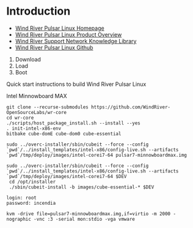 # Introduction

- [Wind River Pulsar Linux Homepage](http://www.windriver.com/products/operating-systems/pulsar/)
- [Wind River Pulsar Linux Product Overview](http://www.windriver.com/products/product-overviews/Pulsar-Linux-Product-Overview.pdf)
- [Wind River Support Network Knowledge Library](https://knowledge.windriver.com/en-us/000_Products/000/060)
- [Wind River Pulsar Linux Github](https://github.com/WindRiver-OpenSourceLabs/wr-core)

1. Download
2. Load
3. Boot


Quick start instructions to build Wind River Pulsar Linux

Intel Minnowboard MAX

    git clone --recurse-submodules https://github.com/WindRiver-OpenSourceLabs/wr-core
    cd wr-core
    ./scripts/host_package_install.sh --install --yes
    . init-intel-x86-env
    bitbake cube-domE cube-dom0 cube-essential

    sudo ../overc-installer/sbin/cubeit --force --config `pwd`/../install_templates/intel-x86/config-live.sh --artifacts `pwd`/tmp/deploy/images/intel-corei7-64 pulsar7-minnowboardmax.img
    
    sudo ../overc-installer/sbin/cubeit --force --config `pwd`/../install_templates/intel-x86/config-live.sh --artifacts `pwd`/tmp/deploy/images/intel-corei7-64 $DEV
     cd /opt/installer
     ./sbin/cubeit-install -b images/cube-essential-* $DEV

    login: root
    password: incendia

    kvm -drive file=pulsar7-minnowboardmax.img,if=virtio -m 2000 -nographic -vnc :3 -serial mon:stdio -vga vmware
